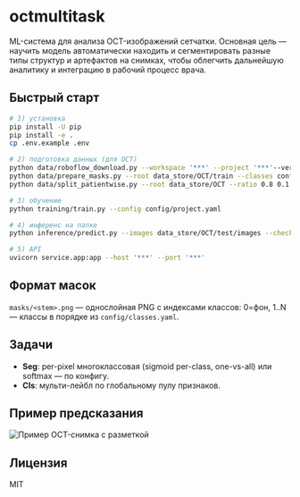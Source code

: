 # octmultitask

ML-система для анализа OCT-изображений сетчатки. Основная цель — научить модель автоматически находить и сегментировать разные типы структур и артефактов на снимках, чтобы облегчить дальнейшую аналитику и интеграцию в рабочий процесс врача.

## Быстрый старт
```bash
# 1) установка
pip install -U pip
pip install -e .
cp .env.example .env

# 2) подготовка данных (для OCT)
python data/roboflow_download.py --workspace '***' --project '***'--version 3 --modality OCT
python data/prepare_masks.py --root data_store/OCT/train --classes config/classes.yaml
python data/split_patientwise.py --root data_store/OCT --ratio 0.8 0.1 0.1

# 3) обучение
python training/train.py --config config/project.yaml

# 4) инференс на папке
python inference/predict.py --images data_store/OCT/test/images --checkpoint runs/best.pt --out runs/preds

# 5) API
uvicorn service.app:app --host '***' --port '***'
```

## Формат масок
`masks/<stem>.png` — однослойная PNG с индексами классов: 0=фон, 1..N — классы в порядке из `config/classes.yaml`.

## Задачи
- **Seg**: per-pixel многоклассовая (sigmoid per-class, one-vs-all) или softmax — по конфигу.
- **Cls**: мульти-лейбл по глобальному пулу признаков.

## Пример предсказания

![Пример OCT-снимка с разметкой](docs/example_oct.png)

## Лицензия
MIT
